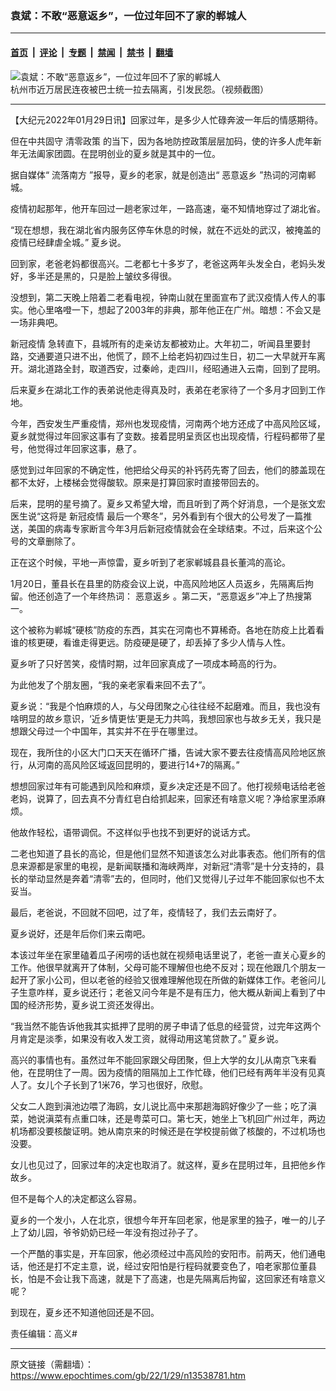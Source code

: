 ### 袁斌：不敢“恶意返乡”，一位过年回不了家的郸城人

---

#### [首页](../../../..?n13538781) &nbsp;|&nbsp; [评论](../../../../../epoch-comment?n13538781) &nbsp;|&nbsp; [专题](../../../../../epoch-special?n13538781) &nbsp;|&nbsp; [禁闻](../../../../../epoch-news?n13538781) &nbsp;|&nbsp; [禁书](../../../../../books?n13538781) &nbsp;|&nbsp; [翻墙](https://github.com/gfw-breaker/nogfw/blob/master/README.md?n13538781)


<div><img alt="袁斌：不敢“恶意返乡”，一位过年回不了家的郸城人" class="attachment-djy_600_400 size-djy_600_400 wp-post-image" src="https://i.epochtimes.com/assets/uploads/2022/01/id13538789-page-600x400.jpg"/>
<div class="caption">
 杭州市近万居民连夜被巴士统一拉去隔离，引发民怨。（视频截图）
</div></div><hr/><div class="post_content" id="artbody" itemprop="articleBody">
 <!-- article content begin -->
 <p>
  【大纪元2022年01月29日讯】回家过年，是多少人忙碌奔波一年后的情感期待。
 </p>
 <p>
  但在中共固守
  <ok href="https://www.epochtimes.com/gb/tag/%E6%B8%85%E9%9B%B6%E6%94%BF%E7%AD%96.html">
   清零政策
  </ok>
  的当下，因为各地防控政策层层加码，使的许多人虎年新年无法阖家团圆。在昆明创业的夏乡就是其中的一位。
 </p>
 <p>
  据自媒体“
  <ok href="https://www.epochtimes.com/gb/tag/%E6%B5%81%E8%90%BD%E5%8D%97%E6%96%B9.html">
   流落南方
  </ok>
  ”报导，夏乡的老家，就是创造出“
  <ok href="https://www.epochtimes.com/gb/tag/%E6%81%B6%E6%84%8F%E8%BF%94%E4%B9%A1.html">
   恶意返乡
  </ok>
  ”热词的河南郸城。
 </p>
 <p>
  疫情初起那年，他开车回过一趟老家过年，一路高速，毫不知情地穿过了湖北省。
 </p>
 <p>
  “现在想想，我在湖北省内服务区停车休息的时候，就在不远处的武汉，被掩盖的疫情已经肆虐全城。” 夏乡说。
 </p>
 <p>
  回到家，老爸老妈都很高兴。二老都七十多岁了，老爸这两年头发全白，老妈头发好，多半还是黑的，只是脸上皱纹多得很。
 </p>
 <p>
  没想到，第二天晚上陪着二老看电视，钟南山就在里面宣布了武汉疫情人传人的事实。他心里咯噔一下，想起了2003年的非典，那年他正在广州。暗想：不会又是一场非典吧。
 </p>
 <p>
  <ok href="https://www.epochtimes.com/gb/tag/%E6%96%B0%E5%86%A0%E7%96%AB%E6%83%85.html">
   新冠疫情
  </ok>
  急转直下，县城所有的走亲访友都被劝止。大年初二，听闻县里要封路，交通要道只进不出，他慌了，顾不上给老妈初四过生日，初二一大早就开车离开。湖北道路全封，取道西安，过秦岭，走四川，经昭通进入云南，回到了昆明。
 </p>
 <p>
  后来夏乡在湖北工作的表弟说他走得真及时，表弟在老家待了一个多月才回到工作地。
 </p>
 <p>
  今年，西安发生严重疫情，郑州也发现疫情，河南两个地方还成了中高风险区域，夏乡就觉得过年回家这事有了变数。接着昆明呈贡区也出现疫情，行程码都带了星号，他觉得过年回家这事，悬了。
 </p>
 <p>
  感觉到过年回家的不确定性，他把给父母买的补钙药先寄了回去，他们的膝盖现在都不太好，上楼梯会觉得酸软。原来是打算回家时直接带回去的。
 </p>
 <p>
  后来，昆明的星号摘了。夏乡又希望大增，而且听到了两个好消息，一个是张文宏医生说“这将是
  <ok href="https://www.epochtimes.com/gb/tag/%E6%96%B0%E5%86%A0%E7%96%AB%E6%83%85.html">
   新冠疫情
  </ok>
  最后一个寒冬”，另外看到有个很大的公号发了一篇推送，美国的病毒专家断言今年3月后新冠疫情就会在全球结束。不过，后来这个公号的文章删除了。
 </p>
 <p>
  正在这个时候，平地一声惊雷，夏乡听到了老家郸城县县长董鸿的高论。
 </p>
 <p>
  1月20日，董县长在县里的防疫会议上说，中高风险地区人员返乡，先隔离后拘留。他还创造了一个年终热词：
  <ok href="https://www.epochtimes.com/gb/tag/%E6%81%B6%E6%84%8F%E8%BF%94%E4%B9%A1.html">
   恶意返乡
  </ok>
  。第二天，“恶意返乡”冲上了热搜第一。
 </p>
 <p>
  这个被称为郸城“硬核”防疫的东西，其实在河南也不算稀奇。各地在防疫上比着看谁的核更硬，看谁走得更远。防疫硬是硬了，却丢掉了多少人情与人性。
 </p>
 <p>
  夏乡听了只好苦笑，疫情时期，过年回家真成了一项成本畸高的行为。
 </p>
 <p>
  为此他发了个朋友圈，“我的亲老家看来回不去了”。
 </p>
 <p>
  夏乡说：“我是个怕麻烦的人，与父母团聚之心往往经不起磨难。而且，我也没有啥明显的故乡意识，‘近乡情更怯’更是无力共鸣，我想回家也与故乡无关，我只是想跟父母过一个中国年，其实并不在乎在哪里过。
 </p>
 <p>
  现在，我所住的小区大门口天天在循环广播，告诫大家不要去往疫情高风险地区旅行，从河南的高风险区域返回昆明的，要进行14+7的隔离。”
 </p>
 <p>
  想想回家过年有可能遇到风险和麻烦，夏乡决定还是不回了。他打视频电话给老爸老妈，说算了，回去真不分青红皂白给抓起来，回家还有啥意义呢？净给家里添麻烦。
 </p>
 <p>
  他故作轻松，语带调侃。不这样似乎也找不到更好的说话方式。
 </p>
 <p>
  二老也知道了县长的高论，但是他们显然不知道该怎么对此事表态。他们所有的信息来源都是家里的电视，是新闻联播和海峡两岸，对新冠“清零”是十分支持的，县长的举动显然是奔着“清零”去的，但同时，他们又觉得儿子过年不能回家似也不太妥当。
 </p>
 <p>
  最后，老爸说，不回就不回吧，过了年，疫情轻了，我们去云南好了。
 </p>
 <p>
  夏乡说好，还是年后你们来云南吧。
 </p>
 <p>
  本该过年坐在家里磕着瓜子闲唠的话也就在视频电话里说了，老爸一直关心夏乡的工作。他很早就离开了体制，父母可能不理解但也绝不反对；现在他跟几个朋友一起开了家小公司，但以老爸的经验又很难理解他现在所做的新媒体工作。老爸问儿子生意咋样，夏乡说还行；老爸又问今年是不是有压力，他大概从新闻上看到了中国的经济形势，夏乡说工资还发得出。
 </p>
 <p>
  “我当然不能告诉他我其实抵押了昆明的房子申请了低息的经营贷，过完年这两个月肯定是淡季，如果没有收入发工资，就得动用这笔贷款了。” 夏乡说。
 </p>
 <p>
  高兴的事情也有。虽然过年不能回家跟父母团聚，但上大学的女儿从南京飞来看他，在昆明住了一周。因为疫情的阻隔加上工作忙碌，他们已经有两年半没有见真人了。女儿个子长到了1米76，学习也很好，欣慰。
 </p>
 <p>
  父女二人跑到滇池边喂了海鸥，女儿说比高中来那趟海鸥好像少了一些；吃了滇菜，她说滇菜有点重口味，还是粤菜可口。第七天，她坐上飞机回广州过年，两边机场都没要核酸证明。她从南京来的时候还是在学校提前做了核酸的，不过机场也没要。
 </p>
 <p>
  女儿也见过了，回家过年的决定也取消了。就这样，夏乡在昆明过年，且把他乡作故乡。
 </p>
 <p>
  但不是每个人的决定都这么容易。
 </p>
 <p>
  夏乡的一个发小，人在北京，很想今年开车回老家，他是家里的独子，唯一的儿子上了幼儿园，爷爷奶奶已经一年没有抱过孙子了。
 </p>
 <p>
  一个严酷的事实是，开车回家，他必须经过中高风险的安阳市。前两天，他们通电话，他还是打不定主意，说，经过安阳怕是行程码就要变色了，咱老家那位董县长，怕是不会让我下高速，就是下了高速，也是先隔离后拘留，这回家还有啥意义呢？
 </p>
 <p>
  到现在，夏乡还不知道他回还是不回。
 </p>
 <p>
  责任编辑：高义#
 </p>
 <!-- article content end -->
 <div id="below_article_ad">
 </div>
</div>


---

原文链接（需翻墙）：https://www.epochtimes.com/gb/22/1/29/n13538781.htm
